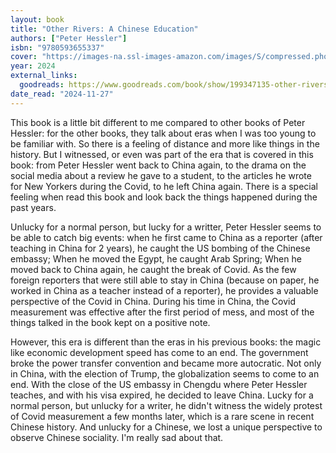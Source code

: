 ```yaml
---
layout: book
title: "Other Rivers: A Chinese Education"
authors: ["Peter Hessler"]
isbn: "9780593655337"
cover: "https://images-na.ssl-images-amazon.com/images/S/compressed.photo.goodreads.com/books/1696996262i/199347135.jpg"
year: 2024
external_links:
  goodreads: https://www.goodreads.com/book/show/199347135-other-rivers
date_read: "2024-11-27"
---
```


This book is a little bit different to me compared to other books of Peter Hessler: for the other books, they talk about eras when I was too young to be familiar with. So there is a feeling of distance and more like things in the history. But I witnessed, or even was part of the era that is covered in this book: from Peter Hessler went back to China again, to the drama on the social media about a review he gave to a student, to the articles he wrote for New Yorkers during the Covid, to he left China again. There is a special feeling when read this book and look back the things happened during the past years.

Unlucky for a normal person, but lucky for a writter, Peter Hessler seems to be able to catch big events: when he first came to China as a reporter (after teaching in China for 2 years), he caught the US bombing of the Chinese embassy; When he moved the Egypt, he caught Arab Spring; When he moved back to China again, he caught the break of Covid. As the few foreign reporters that were still able to stay in China (because on paper, he worked in China as a teacher instead of a reporter), he provides a valuable perspective of the Covid in China. During his time in China, the Covid measurement was effective after the first period of mess, and most of the things talked in the book kept on a positive note.

However, this era is different than the eras in his previous books: the magic like economic development speed has come to an end. The government broke the power transfer convention and became more autocratic. Not only in China, with the election of Trump, the globalization seems to come to an end. With the close of the US embassy in Chengdu where Peter Hessler teaches, and with his visa expired, he decided to leave China. Lucky for a normal person, but unlucky for a writer, he didn't witness the widely protest of Covid measurement a few months later, which is a rare scene in recent Chinese history. And unlucky for a Chinese, we lost a unique perspective to observe Chinese sociality. I'm really sad about that.
